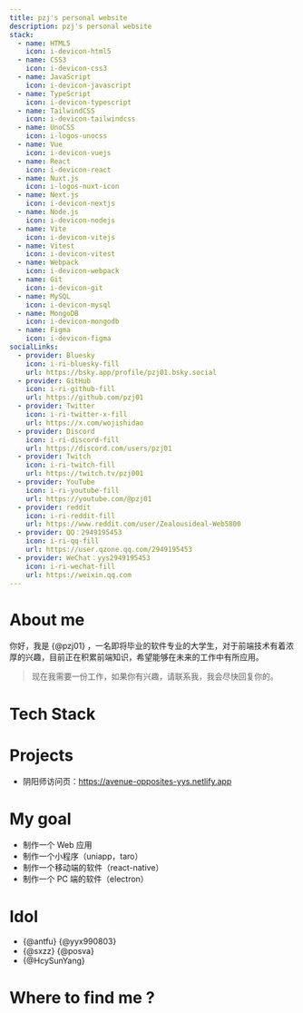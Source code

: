 ```yaml
---
title: pzj's personal website
description: pzj's personal website
stack:
  - name: HTML5
    icon: i-devicon-html5
  - name: CSS3
    icon: i-devicon-css3
  - name: JavaScript
    icon: i-devicon-javascript
  - name: TypeScript
    icon: i-devicon-typescript
  - name: TailwindCSS
    icon: i-devicon-tailwindcss
  - name: UnoCSS
    icon: i-logos-unocss
  - name: Vue
    icon: i-devicon-vuejs
  - name: React
    icon: i-devicon-react
  - name: Nuxt.js
    icon: i-logos-nuxt-icon
  - name: Next.js
    icon: i-devicon-nextjs
  - name: Node.js
    icon: i-devicon-nodejs
  - name: Vite
    icon: i-devicon-vitejs
  - name: Vitest
    icon: i-devicon-vitest
  - name: Webpack
    icon: i-devicon-webpack
  - name: Git
    icon: i-devicon-git
  - name: MySQL
    icon: i-devicon-mysql
  - name: MongoDB
    icon: i-devicon-mongodb
  - name: Figma
    icon: i-devicon-figma
socialLinks:
  - provider: Bluesky
    icon: i-ri-bluesky-fill
    url: https://bsky.app/profile/pzj01.bsky.social
  - provider: GitHub
    icon: i-ri-github-fill
    url: https://github.com/pzj01
  - provider: Twitter
    icon: i-ri-twitter-x-fill
    url: https://x.com/wojishidao
  - provider: Discord
    icon: i-ri-discord-fill
    url: https://discord.com/users/pzj01
  - provider: Twitch
    icon: i-ri-twitch-fill
    url: https://twitch.tv/pzj001
  - provider: YouTube
    icon: i-ri-youtube-fill
    url: https://youtube.com/@pzj01
  - provider: reddit
    icon: i-ri-reddit-fill
    url: https://www.reddit.com/user/Zealousideal-Web5800
  - provider: QQ：2949195453
    icon: i-ri-qq-fill
    url: https://user.qzone.qq.com/2949195453
  - provider: WeChat：yys2949195453
    icon: i-ri-wechat-fill
    url: https://weixin.qq.com
---
```


# About me

你好，我是 {@pzj01} ，一名即将毕业的软件专业的大学生，对于前端技术有着浓厚的兴趣，目前正在积累前端知识，希望能够在未来的工作中有所应用。

> 现在我需要一份工作，如果你有兴趣，请联系我，我会尽快回复你的。

# Tech Stack

<TechStack :stack="frontmatter.stack" />

# Projects

- 阴阳师访问页：https://avenue-opposites-yys.netlify.app

# My goal

- 制作一个 Web 应用
- 制作一个小程序（uniapp，taro）
- 制作一个移动端的软件（react-native）
- 制作一个 PC 端的软件（electron）

# Idol

- {@antfu} {@yyx990803}
- {@sxzz} {@posva}
- {@HcySunYang}

# Where to find me ?

<SocialLinks :links="frontmatter.socialLinks" />

